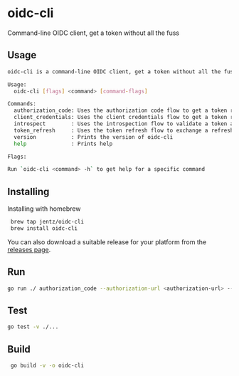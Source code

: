 # oidc-cli
Command-line OIDC client, get a token without all the fuss

## Usage

```bash
oidc-cli is a command-line OIDC client, get a token without all the fuss

Usage:
  oidc-cli [flags] <command> [command-flags]

Commands:
  authorization_code: Uses the authorization code flow to get a token response
  client_credentials: Uses the client credentials flow to get a token response
  introspect        : Uses the introspection flow to validate a token and fetch the associated claims
  token_refresh     : Uses the token refresh flow to exchange a refresh token and obtain new tokens
  version           : Prints the version of oidc-cli
  help              : Prints help

Flags:

Run `oidc-cli <command> -h` to get help for a specific command
```

## Installing

Installing with homebrew
```bash
 brew tap jentz/oidc-cli
 brew install oidc-cli
 ```

You can also download a suitable release for your platform from the [releases page](https://github.com/jentz/oidc-cli/releases).

## Run

```bash
go run ./ authorization_code --authorization-url <authorization-url> --token-url <token-url> --client-id <client-id> --client-secret <client-secret> --scopes "openid profile"
```

## Test

```bash
go test -v ./...
```
    
## Build

```bash
 go build -v -o oidc-cli
```

